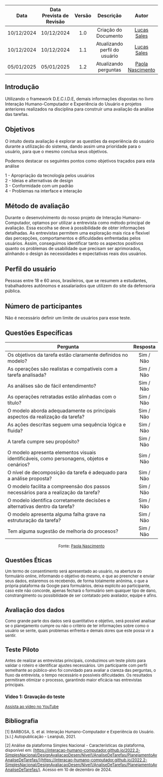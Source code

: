 |    Data    | Data Prevista de Revisão | Versão |           Descrição           |                    Autor                    |                     Revisor                      |
| :--------: | :----------------------: | :----: | :---------------------------: | :-----------------------------------------: | :----------------------------------------------: |
| 10/12/2024 |        10/12/2024        |  1.0   |     Criação do Documento      | [Lucas Sales](https://github.com/Lux-Sales) | [Karolina Vieira](https://github.com/Karolina91) |
| 10/12/2024 |        10/12/2024        |  1.1   | Atualizando perfil do usuário | [Lucas Sales](https://github.com/Lux-Sales) |          [Paola Nascimento](https://github.com/paolaalim)                                        |
| 05/01/2025 |        05/01/2025        |  1.2   | Atualizando perguntas | [Paola Nascimento](https://github.com/paolaalim) |          [Karolina Vieira](https://github.com/Karolina91)   |

## Introdução

Utilizando o framework D.E.C.I.D.E, demais informações dispostas no livro Interação Humano-Computador e Experiência do Usuário e projetos anteriores realizados na disciplina para construir uma avaliação da análise das tarefas.

## Objetivos

O intuito desta avaliação é explorar as questões da experiência do usuário durante a utilização do sistema, dando assim uma prioridade para o usuário, para que o mesmo conclua seus objetivos.

Podemos destacar os seguintes pontos como objetivos traçados para esta análise

1 - Apropriação da tecnologia pelos usuários <br>
2 - Ideias e alternativas de design <br>
3 - Conformidade com um padrão <br>
4 - Problemas na interface e interação <br>


## Método de avaliação

Durante o desenvolvimento do nosso projeto de Interação Humano-Computador, optamos por utilizar a entrevista como método principal de avaliação. Essa escolha se deve à possibilidade de obter informações detalhadas. As entrevistas permitem uma exploração mais rica e flexível das percepções, comportamentos e dificuldades enfrentadas pelos usuários. Assim, conseguimos identificar tanto os aspectos positivos quanto os problemas de usabilidade que precisam ser aprimorados, alinhando o design às necessidades e expectativas reais dos usuários.

## Perfil do usuário

Pessoas entre 18 e 60 anos, brasileiros, que se resumem a estudantes, trabalhadores autônomos e assalariados que utilizem do site da defensoria pública.

## Número de participantes

Não é necessário definir um limite de usuários para esse teste.

## Questões Específicas

| Pergunta | Resposta |
|--------------------------------------------------------------------------------------------------------------|:------:|
| Os objetivos da tarefa estão claramente definidos no modelo? | Sim / Não |
| As operações são realistas e compatíveis com a tarefa analisada? | Sim / Não |
| As análises são de fácil entendimento?| Sim / Não |
| As operações retratadas estão alinhadas com o título? | Sim / Não |
| O modelo aborda adequadamente os principais aspectos da realização da tarefa? | Sim / Não |
| As ações descritas seguem uma sequência lógica e fluida? | Sim / Não |
| A tarefa cumpre seu propósito? | Sim / Não |
| O modelo apresenta elementos visuais identificáveis, como personagens, objetos e cenários? | Sim / Não |
| O nível de decomposição da tarefa é adequado para a análise proposta? | Sim / Não |
| O modelo facilita a compreensão dos passos necessários para a realização da tarefa? | Sim / Não |
| O modelo identifica corretamente decisões e alternativas dentro da tarefa? | Sim / Não |
| O modelo apresenta alguma falha grave na estruturação da tarefa? | Sim / Não |
| Tem alguma sugestão de melhoria do procesos? | Sim / Não |

<font size="2"><p style="text-align: center">Fonte:
[Paola Nascimento](https://github.com/paolaalim)

## Questões Éticas

Um termo de consentimento será apresentado ao usuário, na abertura do formulário online, informando o objetivo do mesmo, e que ao preencher e enviar seus dados, estaremos os recebendo, de forma totalmente anônima, o que a própria plataforma da Google para formulários, deixa explícito ao participante, caso este não concorde, apenas fechará o formulário sem qualquer tipo de dano, constrangimento ou possibilidade de ser contatado pelo avaliador, equipe e afins.

## Avaliação dos dados

Como grande parte dos dados será quantitativo e objetivo, será possível analisar se o planejamento cumpre ou não o critério de ter informações sobre como o usuário se sente, quais problemas enfrenta e demais dores que este possa vir a sentir.

## Teste Piloto

Antes de realizar as entrevistas principais, conduzimos um teste piloto para validar o roteiro e identificar ajustes necessários. Um participante com perfil semelhante ao público-alvo foi convidado para avaliar a clareza das perguntas, o fluxo da entrevista, o tempo necessário e possíveis dificuldades. Os resultados permitiram otimizar o processo, garantindo maior eficácia nas entrevistas principais.

### Video 1: Gravação do teste

[Assista ao vídeo no YouTube](https://youtu.be/a6QVs5EUcKA)

## Bibliografia

[1] BARBOSA, S. et al. Interação Humano-Computador e Experiência do Usuário. [s.l.] Autopublicação - Leanpub, 2021.

[2] Análise da plataforma Simples Nacional - Características da plataforma, disponível em: [https://interacao-humano-computador.github.io/2022.2-SimplesNacional/DesignAvaliacaoDesen/Nivel1/AnaliseDeTarefas/PlanejamentoAvAnaliseDeTarefas/](https://interacao-humano-computador.github.io/2022.2-SimplesNacional/DesignAvaliacaoDesen/Nivel1/AnaliseDeTarefas/PlanejamentoAvAnaliseDeTarefas/). Acesso em 10 de dezembro de 2024.

